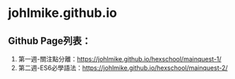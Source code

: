 # johlmike.github.io
## Github Page列表：
1. 第一週-關注點分離：https://johlmike.github.io/hexschool/mainquest-1/
2. 第二週-ES6必學語法：https://johlmike.github.io/hexschool/mainquest-2/
